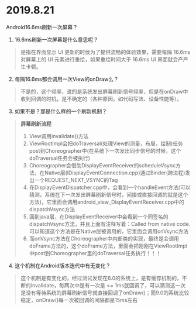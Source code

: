 # 2019.8.21
Android16.6ms刷新一次屏幕？

1. 16.6ms刷新一次屏幕是什么意思呢？
> 是指在界面显示 UI 更新的时侯为了提供流畅的体验效果，需要每隔 16.6ms 对屏幕上的 UI 元素进行重绘，如果重绘时间大于 16.6ms UI 界面就会产产生卡顿。

2. 每隔16.6ms都会调用一次View的onDraw么？
> 不是的，这个频率，说的是系统发出屏幕刷新信号频率，但是在onDraw中收到回调的时机，是不确定的（各种原因，如代码写法、设备性能等）。

3. 如果不是？那是什么样的一个刷新机制？
> **屏幕刷新流程**
> 1. View调用invalidate()方法
> 2. ViewRootImpl会把doTraversal(处理View的测量，布局，绘制)任务post到Choreographer中(在系统下一次发出同步信号的时候，这个doTraversal任务会被执行)
> 3. Choreographer会借助DisplayEventReceiver的scheduleVsync方法，在Native层(IDisplayEventConnection.cpp)通过Binder(跨进程)发出一个REQUEST_NEXT_VSYNC的Tag
> 4. 在DisplayEventDispatcher.cpp中，会看到一个handleEvent方法(可以猜测，系统在下一次发出屏幕刷新信号时，间接或直接回调的就是这个方法)，它里面会调用android_view_DisplayEventReceiver.cpp中的dispatchVsync方法
> 5. 回到java层，在DisplayEventReceiver中会看到一个同签名的dispatchVsync方法，并且上面有注释写着：Called from native code.可以知道这个方法是在Native层被调用的，它里面会调用onVsync方法
> 6. 而onVsync方法在Choreographer中内部类的实现，最终是会调用doFrame方法的，这个doFrame方法，里面会把刚刚在ViewRootImpl中post到Choreographer里的doTraversal任务执行！！！

4. 这个机制在Android版本迭代中有无变化？
> 这个机制是有变化的，经过测试发现在6.0的系统上，是有缓存机制的，不断的invalidate，每两次中是有一次是 <= 1ms就回调了，可以猜测这一次是没有等待系统的屏幕刷新信号就直接回调了onDraw()；而9.0的系统比较稳定，onDraw()每一次被回调的间隔都是15ms左右
